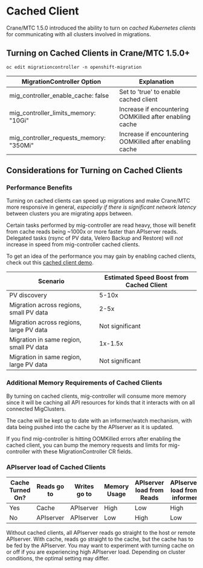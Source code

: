 # Cached Client

Crane/MTC 1.5.0 introduced the ability to turn on _cached Kubernetes clients_ for communicating with all clusters involved in migrations. 

## Turning on Cached Clients in Crane/MTC 1.5.0+

```
oc edit migrationcontroller -n openshift-migration
```

| MigrationController Option              | Explanation                                             |
|-----------------------------------------|---------------------------------------------------------|
| mig_controller_enable_cache: false      | Set to 'true' to enable cached client                   |
| mig_controller_limits_memory: "10Gi"    | Increase if encountering OOMKilled after enabling cache |
| mig_controller_requests_memory: "350Mi" | Increase if encountering OOMKilled after enabling cache |

## Considerations for Turning on Cached Clients

### Performance Benefits

Turning on cached clients can speed up migrations and make Crane/MTC more responsive in general, *especially if there is significant network latency* between clusters you are migrating  apps between. 

Certain tasks performed by mig-controller are read heavy, those will benefit from cache reads being ~1000x or more faster than APIserver reads. Delegated tasks (rsync of PV data, Velero Backup and Restore) will *not* increase in speed from mig-controller cached clients.

To get an idea of the performance you may gain by enabling cached clients, check out this [cached client demo](https://www.youtube.com/watch?v=NuAqTJwq_ao).


| Scenario                                | Estimated Speed Boost from Cached Client |
|-----------------------------------------|------------------------------------------|
| PV discovery                            | 5-10x                                    |
| Migration across regions, small PV data | 2-5x                                     |
| Migration across regions, large PV data | Not significant                          |
| Migration in same region, small PV data | 1x-1.5x                                  |
| Migration in same region, large PV data | Not significant                          |

### Additional Memory Requirements of Cached Clients

By turning on cached clients, mig-controller will consume more memory since it will be caching all API resources for kinds that it interacts with on all connected MigClusters. 

The cache will be kept up to date with an informer/watch mechanism, with data being pushed into the cache by the APIserver as it is updated.

If you find mig-controller is hitting OOMKilled errors after enabling the cached client, you can bump the memory requests and limits for mig-controller with these MigrationController CR fields.

### APIserver load of Cached Clients

| Cache Turned On? | Reads go to | Writes go to | Memory Usage | APIserver load from Reads | APIserver load from informer |
|------------------|-------------|--------------|--------------|---------------------------|------------------------------|
| Yes              | Cache       | APIserver    | High         | Low                       | High                         |
| No               | APIserver   | APIserver    | Low          | High                      | Low                          |

Without cached clients, all APIserver reads go straight to the host or remote APIserver. With cache, reads go straight to the cache, but the cache has to be fed by the APIserver. You may want to experiment with turning cache on or off if you are experiencing high APIserver load. Depending on cluster conditions, the optimal setting may differ.
